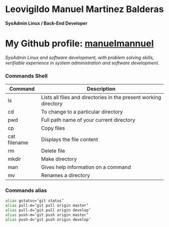 # Leovigildo Manuel Martinez Balderas
**SysAdmin Linux / Back-End Developer**

# My Github profile: [manuelmannuel](https://github.com/manuelmannuel "manuelmannuel")

 *SysAdmin Linux and software development, with problem solving skills, verifiable experience in system administration and software development.*

### **Commands Shell**
                    
Command  | Description
------------- | -------------
ls  | Lists all files and directories in the present working directory
cd  | To change to a particular directory 
pwd | Full path name of your current directory 
cp  | Copy files
cat filename| Displays the file content
rm  | Delete file
mkdir | Make directory
man | Gives help information on a command
mv  | Renames a directory

### **Commands alias**

```bash
alias gstatus=’git status’
alias pull-m=’git pull origin master’
alias pull-d=’git pull origin develop’
alias push-m=’git push origin master’
alias push-d=’git push origin develop’
```